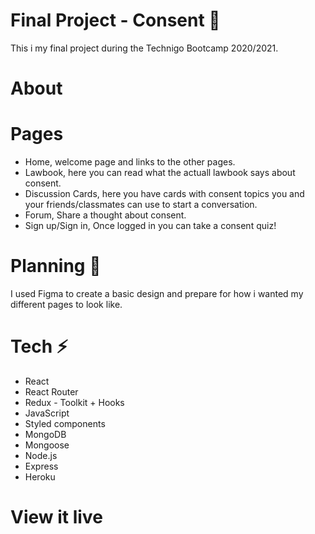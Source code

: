 # Final Project - Consent 🍃
This i my final project during the Technigo Bootcamp 2020/2021. 


# About 

# Pages
- Home, welcome page and links to the other pages. 
- Lawbook, here you can read what the actuall lawbook says about consent.  
- Discussion Cards, here you have cards with consent topics you and your friends/classmates can use to start a conversation. 
- Forum, Share a thought about consent. 
- Sign up/Sign in, Once logged in you can take a consent quiz!


# Planning 🧩
I used Figma to create a basic design and prepare for how i wanted my different pages to look like. 


# Tech ⚡️
- React
- React Router
- Redux - Toolkit + Hooks
- JavaScript
- Styled components 
- MongoDB
- Mongoose
- Node.js
- Express
- Heroku

# View it live 
